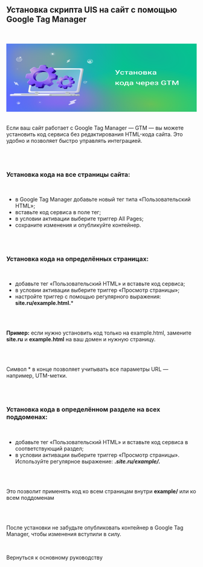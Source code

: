 ## Установка скрипта UIS на сайт с помощью Google Tag Manager

<br>
<br>
<img src="gtm.svg" alt="" width="100%" height="180px"/>

<br>
<br>


Если ваш сайт работает с Google Tag Manager — GTM — вы можете установить код сервиса без редактирования HTML-кода сайта. Это удобно и позволяет быстро управлять интеграцией.

<br>
<br>

### Установка кода на все страницы сайта:

<br>

- в Google Tag Manager добавьте новый тег типа «Пользовательский HTML»;
- вставьте код сервиса в поле тег;
- в условии активации выберите триггер All Pages;
- сохраните изменения и опубликуйте контейнер.

<br>
<br>

### Установка кода на определённых страницах:

<br>

- добавьте тег «Пользовательский HTML» и вставьте код сервиса;
- в условии активации выберите триггер «Просмотр страницы»;
- настройте триггер с помощью регулярного выражения: **site.ru\/example.html.***

<br>
<br>

**Пример:** если нужно установить код только на example.html, замените **site.ru** и **example.html** на ваш домен и нужную страницу.

<br>
<br>

Символ * в конце позволяет учитывать все параметры URL — например, UTM-метки.

<br>
<br>

### Установка кода в определённом разделе на всех поддоменах:

<br>

- добавьте тег «Пользовательский HTML» и вставьте код сервиса в соответствующий раздел;
- в условии активации выберите триггер «Просмотр страницы». Используйте регулярное выражение: **.*site.ru\/example\/.***

<br>
<br>

Это позволит применять код ко всем страницам внутри **example/** или ко всем поддоменам

<br>
<br>

После установки не забудьте опубликовать контейнер в Google Tag Manager, чтобы изменения вступили в силу.

<br>

<OnboardingLink to="/sites/main.md">Вернуться к основному руководству</OnboardingLink>
